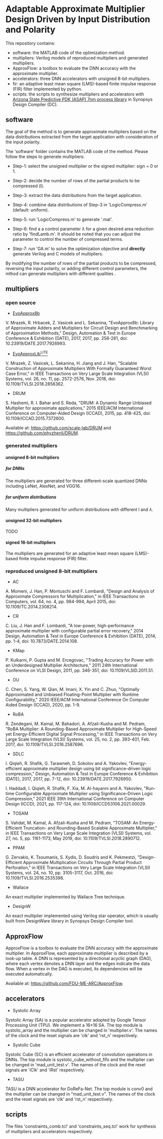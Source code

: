 # Adaptable Approximate Multiplier Design Driven by Input Distribution and Polarity

This repository contains:
- software: the MATLAB code of the optimization method.
- multipliers: Verilog models of reproduced multipliers and generated multipliers.
- ApproxFlow: a toolbox to evaluate the DNN accuracy with the approximate multiplier.
- accelerators: three DNN accelerators with unsigned 8-bit multipliers.
- fir: an adaptive least mean square (LMS)-based finite impulse response (FIR) filter implemented by python.
- scripts: the scripts to synthesize multipliers and accelerators with [Arizona State Predictive PDK (ASAP) 7nm process library](https://github.com/The-OpenROAD-Project/asap7) in Synopsys Design Compiler (DC).

## software

The goal of the method is to generate approximate multipliers based on the data distributions extracted from the target application with consideration of the input polarity.

The 'software' folder contains the MATLAB code of the method. Please follow the steps to generate multipliers:

- Step-1: select the unsigned multiplier or the signed multiplier: sign = 0 or 1.

- Step-2: decide the number of rows of the partial products to be compressed (l).

- Step-3: extract the data distributions from the target application.

- Step-4: combine data distributions of Step-3 in 'LogicCompress.m' (default: uniform).

- Step-5: run 'LogicCompress.m' to generate '.mat'.

- Step-6: find a a control parameter $\lambda$ for a given desired area reduction ratio by 'findLamb.m'. It should be noted that you can adjust the parameter to control the number of compressed terms.

- Step-7: run 'GA.m' to solve the optimization objective and **directly** generate Verilog and C models of multipliers.

By modifying the number of rows of the partial products to be compressed, reversing the input polarity, or adding different control parameters, the mthod can generate multipliers with different qualities .

## multipliers

<!--- The Verilog models of reproduced multipliers and generated multipliers are provided. -->

### open source

- [EvoApprox8b](http://www.fit.vutbr.cz/research/groups/ehw/approxlib/)

<!--- [EvoApprox8b](http://www.fit.vutbr.cz/research/groups/ehw/approxlib/) is a library that contains 500 Pareto optimal 8-bit approximate multipliers evolved by a multi-objective Cartesian Genetic Programming (CGP). The library provides Verilog, Matlab, and C models of all approximate circuits. -->
[//]: # (In addition to standard circuit parameters, circuit error is given for seven different error metrics.)

V. Mrazek, R. Hrbacek, Z. Vasicek and L. Sekanina, "EvoApprox8b:  Library of Approximate Adders and Multipliers for Circuit Design and Benchmarking of Approximation Methods," Design, Automation & Test in Europe Conference & Exhibition (DATE), 2017, 2017, pp. 258-261, doi: 10.23919/DATE.2017.7926993.

- [EvoApproxLib<sup>LITE</sup>](https://ehw.fit.vutbr.cz/evoapproxlib/)

<!--- [EvoApproxLib<sup>LITE</sup>](https://ehw.fit.vutbr.cz/evoapproxlib/) is a lightweight library of approximate circuits with formally guaranteed error parameters based on [EvoApprox8b](http://www.fit.vutbr.cz/research/groups/ehw/approxlib/). Hardware as well as software models are provided for each circuit. -->

V. Mrazek, Z. Vasicek, L. Sekanina, H. Jiang and J. Han, "Scalable Construction of Approximate Multipliers With Formally Guaranteed Worst Case Error," in IEEE Transactions on Very Large Scale Integration (VLSI) Systems, vol. 26, no. 11, pp. 2572-2576, Nov. 2018, doi: 10.1109/TVLSI.2018.2856362.

- DRUM

S. Hashemi, R. I. Bahar and S. Reda, "DRUM: A Dynamic Range Unbiased Multiplier for approximate applications," 2015 IEEE/ACM International Conference on Computer-Aided Design (ICCAD), 2015, pp. 418-425, doi: 10.1109/ICCAD.2015.7372600.

Available at: https://github.com/scale-lab/DRUM and https://github.com/phyzhenli/DRUM.

### generated multipliers

#### unsigned 8-bit multipliers

##### for DNNs
The multipliers are generated for three different-scale quantized DNNs including LeNet, AlexNet, and VGG16.

##### for uniform distributions
Many multipliers generated for uniform distributions with different l and $\lambda$.

#### unsigned 32-bit multipliers

TODO

#### signed 16-bit multipliers

The multipliers are generated for an adaptive least mean square (LMS)-based finite impulse response (FIR) filter.

### reproduced unsigned 8-bit multipliers

- AC

<!--- AC is a multiplier with two approximate 4-2 compressors. -->

A. Momeni, J. Han, P. Montuschi and F. Lombardi, "Design and Analysis of Approximate Compressors for Multiplication," in IEEE Transactions on Computers, vol. 64, no. 4, pp. 984-994, April 2015, doi: 10.1109/TC.2014.2308214.

- CR

<!--- CR leverages a newly-designed approximate adder that limits its carry propagation to the nearest neighbors for fast partial product accumulation. Different levels of accuracy can be achieved through a configurable error recovery by using different numbers of most significant bits (MSBs) for error reduction. -->

C. Liu, J. Han and F. Lombardi, "A low-power, high-performance approximate multiplier with configurable partial error recovery," 2014 Design, Automation & Test in Europe Conference & Exhibition (DATE), 2014, pp. 1-4, doi: 10.7873/DATE.2014.108.

- KMap

<!--- KMap is a multiplier architecture with tunable error characteristics, that leverages a modified inaccurate 2×2 building block. -->

P. Kulkarni, P. Gupta and M. Ercegovac, "Trading Accuracy for Power with an Underdesigned Multiplier Architecture," 2011 24th International Conference on VLSI Design, 2011, pp. 346-351, doi: 10.1109/VLSID.2011.51.

- OU

<!--- OU is an approximate and unbiased floating-point multiplier, which is mathematically proved optimal in terms of square error for the given bases of the space {1, x, y, x<sub>2</sub>, y<sub>2</sub>}. We use the method to generate integer multipliers. -->

C. Chen, S. Yang, W. Qian, M. Imani, X. Yin and C. Zhuo, "Optimally Approximated and Unbiased Floating-Point Multiplier with Runtime Configurability," 2020 IEEE/ACM International Conference On Computer Aided Design (ICCAD), 2020, pp. 1-9.

- RoBA

<!--- RoBA is a multiplier that rounds the operands to the nearest exponent of two. -->

R. Zendegani, M. Kamal, M. Bahadori, A. Afzali-Kusha and M. Pedram, "RoBA Multiplier: A Rounding-Based Approximate Multiplier for High-Speed yet Energy-Efficient Digital Signal Processing," in IEEE Transactions on Very Large Scale Integration (VLSI) Systems, vol. 25, no. 2, pp. 393-401, Feb. 2017, doi: 10.1109/TVLSI.2016.2587696.

- SDLC

<!--- SDLC is an energy-efficient approximate multiplier design using a significance-driven logic compression approach. Fundamental to this approach is an algorithmic and configurable lossy compression of the partial product rows based on their progressive bit significance. -->

I. Qiqieh, R. Shafik, G. Tarawneh, D. Sokolov and A. Yakovlev, "Energy-efficient approximate multiplier design using bit significance-driven logic compression," Design, Automation & Test in Europe Conference & Exhibition (DATE), 2017, 2017, pp. 7-12, doi: 10.23919/DATE.2017.7926950.

I. Haddadi, I. Qiqieh, R. Shafik, F. Xia, M. Al-hayanni and A. Yakovlev, "Run-time Configurable Approximate Multiplier using Significance-Driven Logic Compression," 2021 IEEE 39th International Conference on Computer Design (ICCD), 2021, pp. 117-124, doi: 10.1109/ICCD53106.2021.00029.

- TOSAM

S. Vahdat, M. Kamal, A. Afzali-Kusha and M. Pedram, "TOSAM: An Energy-Efficient Truncation- and Rounding-Based Scalable Approximate Multiplier," in IEEE Transactions on Very Large Scale Integration (VLSI) Systems, vol. 27, no. 5, pp. 1161-1173, May 2019, doi: 10.1109/TVLSI.2018.2890712.

- PPAM

G. Zervakis, K. Tsoumanis, S. Xydis, D. Soudris and K. Pekmestzi, "Design-Efficient Approximate Multiplication Circuits Through Partial Product Perforation," in IEEE Transactions on Very Large Scale Integration (VLSI) Systems, vol. 24, no. 10, pp. 3105-3117, Oct. 2016, doi: 10.1109/TVLSI.2016.2535398.

- Wallace

An exact multiplier implemented by Wallace Tree technique.

- DesignW

An exact multiplier implemented using Verilog star operator, which is usually built from DesignWare library in Synopsys Design Compiler tool.


## ApproxFlow

ApproxFlow is a toolbox to evaluate the DNN accuracy with the approximate multiplier. In ApproxFlow, each approximate multiplier is described by a look-up table. A DNN is represented by a directional acyclic graph (DAG), where each vertex denotes a DNN layer and the edges indicate the data flow. When a vertex in the DAG is executed, its dependencies will be executed automatically.

Available at: https://github.com/FDU-ME-ARC/ApproxFlow.

## accelerators

- Systolic Array

Systolic Array (SA) is a popular accelerator adopted by Google Tensor Processing Unit (TPU). We implement a 16×16 SA. The top module is systolic_array and the multiplier can be changed in 'multiplier.v'. The names of the clock and the reset signals are 'clk' and 'rst_n' respectively.

<!--- N. Jouppi, C. Young, N. Patil and D. Patterson, "Motivation for and Evaluation of the First Tensor Processing Unit," in IEEE Micro, vol. 38, no. 3, pp. 10-19, May./Jun. 2018, doi: 10.1109/MM.2018.032271057. -->

- Systolic Cube

Systolic Cube (SC) is an efficient accelerator of convolution operations in DNNs. The top module is systolic_cube_without_fifo and the multiplier can be changed in 'mad_unit_test.v'. The names of the clock and the reset signals are 'iClk' and 'iRst' respectively.

<!--- Yongchen Wang, Ying Wang, Huawei Li, Cong Shi, and Xiaowei Li. 2019. Systolic Cube: A Spatial 3D CNN Accelerator Architecture for Low Power Video Analysis. In Proceedings of the 56th Annual Design Automation Conference 2019 (DAC '19). Association for Computing Machinery, New York, NY, USA, Article 210, 1–6. DOI:https://doi.org/10.1145/3316781.3317919 -->

- TASU

TASU is a DNN accelerator for DoReFa-Net. The top module is conv0 and the multiplier can be changed in "mad_unit_test.v". The names of the clock and the reset signals are 'clk' and 'rst_n' respectively.

<!--- L. Jiao, C. Luo, W. Cao, X. Zhou and L. Wang, "Accelerating low bit-width convolutional neural networks with embedded FPGA," 2017 27th International Conference on Field Programmable Logic and Applications (FPL), 2017, pp. 1-4, doi: 10.23919/FPL.2017.8056820. -->

## scripts

The files 'constraints_comb.tcl' and 'constraints_seq.tcl' work for synthesis of multipliers and accelerators respectively.
